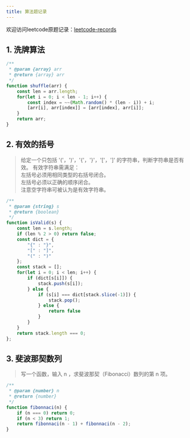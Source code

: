```yaml
---
title: 算法题记录
---
```

欢迎访问leetcode原题记录：[leetcode-records](http://xo.silenttt.top/leetcode-records)
<!-- more -->
## 1. 洗牌算法

```js
/**
 * @param {array} arr
 * @return {array} arr
 */
function shuffle(arr) {
    const len = arr.length;
    for(let i = 0; i < len - 1; i++) {
        const index = ~~(Math.random() * (len - i)) + i;
        [arr[i], arr[index]] = [arr[index], arr[i]];
    }
    return arr;
}
```

## 2. 有效的括号
>给定一个只包括 '('，')'，'{'，'}'，'['，']' 的字符串，判断字符串是否有效。 
有效字符串需满足：  
左括号必须用相同类型的右括号闭合。  
左括号必须以正确的顺序闭合。  
注意空字符串可被认为是有效字符串。

```js
/**
 * @param {string} s
 * @return {boolean}
 */
function isValid(s) {
    const len = s.length;
    if (len % 2 > 0) return false;
    const dict = {
        "{" : "}",
        "[" : "]",
        "(" : ")"
    };
    const stack = [];
    for(let i = 0; i < len; i++) {
        if (dict[s[i]]) {
            stack.push(s[i]);
        } else {
            if (s[i] === dict[stack.slice(-1)]) {
                stack.pop();
            } else {
                return false
            }
        }
    }
    return stack.length === 0;
};
```
## 3. 斐波那契数列
>写一个函数，输入 n ，求斐波那契（Fibonacci）数列的第 n 项。
```js
/**
 * @param {number} n
 * @return {number}
 */
function fibonnaci(n) {
    if (n === 0) return 0;
    if (n < 3) return 1;
    return fibonnaci(n - 1) + fibonnaci(n - 2);
}
```
